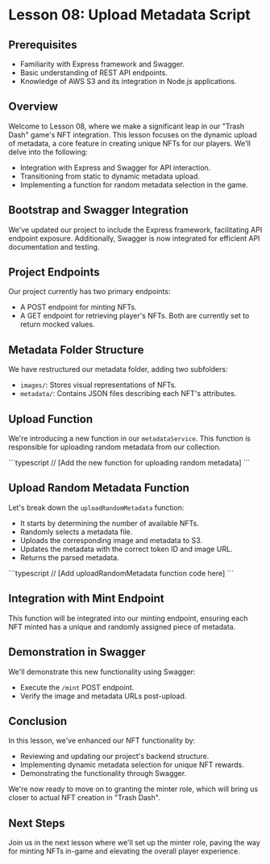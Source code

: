 # Lesson 08: Upload Metadata Script

## Prerequisites
- Familiarity with Express framework and Swagger.
- Basic understanding of REST API endpoints.
- Knowledge of AWS S3 and its integration in Node.js applications.

## Overview
Welcome to Lesson 08, where we make a significant leap in our "Trash Dash" game's NFT integration. This lesson focuses on the dynamic upload of metadata, a core feature in creating unique NFTs for our players. We'll delve into the following:

- Integration with Express and Swagger for API interaction.
- Transitioning from static to dynamic metadata upload.
- Implementing a function for random metadata selection in the game.

## Bootstrap and Swagger Integration
We've updated our project to include the Express framework, facilitating API endpoint exposure. Additionally, Swagger is now integrated for efficient API documentation and testing.

## Project Endpoints
Our project currently has two primary endpoints:
- A POST endpoint for minting NFTs.
- A GET endpoint for retrieving player's NFTs.
Both are currently set to return mocked values.

## Metadata Folder Structure
We have restructured our metadata folder, adding two subfolders:
- `images/`: Stores visual representations of NFTs.
- `metadata/`: Contains JSON files describing each NFT's attributes.

## Upload Function
We're introducing a new function in our `metadataService`. This function is responsible for uploading random metadata from our collection.

\```typescript
// [Add the new function for uploading random metadata]
\```

## Upload Random Metadata Function
Let's break down the `uploadRandomMetadata` function:
- It starts by determining the number of available NFTs.
- Randomly selects a metadata file.
- Uploads the corresponding image and metadata to S3.
- Updates the metadata with the correct token ID and image URL.
- Returns the parsed metadata.

\```typescript
// [Add uploadRandomMetadata function code here]
\```

## Integration with Mint Endpoint
This function will be integrated into our minting endpoint, ensuring each NFT minted has a unique and randomly assigned piece of metadata.

## Demonstration in Swagger
We'll demonstrate this new functionality using Swagger:
- Execute the `/mint` POST endpoint.
- Verify the image and metadata URLs post-upload.

## Conclusion
In this lesson, we've enhanced our NFT functionality by:
- Reviewing and updating our project's backend structure.
- Implementing dynamic metadata selection for unique NFT rewards.
- Demonstrating the functionality through Swagger.

We're now ready to move on to granting the minter role, which will bring us closer to actual NFT creation in "Trash Dash".

## Next Steps
Join us in the next lesson where we'll set up the minter role, paving the way for minting NFTs in-game and elevating the overall player experience.
